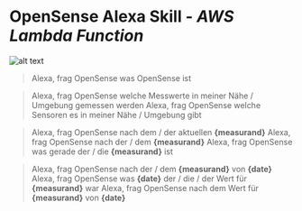 # OpenSense Alexa Skill - *AWS Lambda Function*


![alt text](https://dimitristaufer.com/files/OpenSense_Banner-min.jpg)

> Alexa, frag OpenSense was OpenSense ist

> Alexa, frag OpenSense welche Messwerte in meiner Nähe / Umgebung  gemessen werden
> Alexa, frag OpenSense welche Sensoren es in meiner Nähe / Umgebung gibt

> Alexa, frag OpenSense nach dem / der aktuellen **{measurand}**
> Alexa, frag OpenSense nach der / dem **{measurand}**
> Alexa, frag OpenSense was gerade der / die **{measurand}** ist

> Alexa, frag OpenSense nach der / dem **{measurand}** von **{date}**
> Alexa, frag OpenSense was **{date}** der / die / der Wert für **{measurand}** war
> Alexa, frag OpenSense nach dem Wert für **{measurand}** von **{date}**
